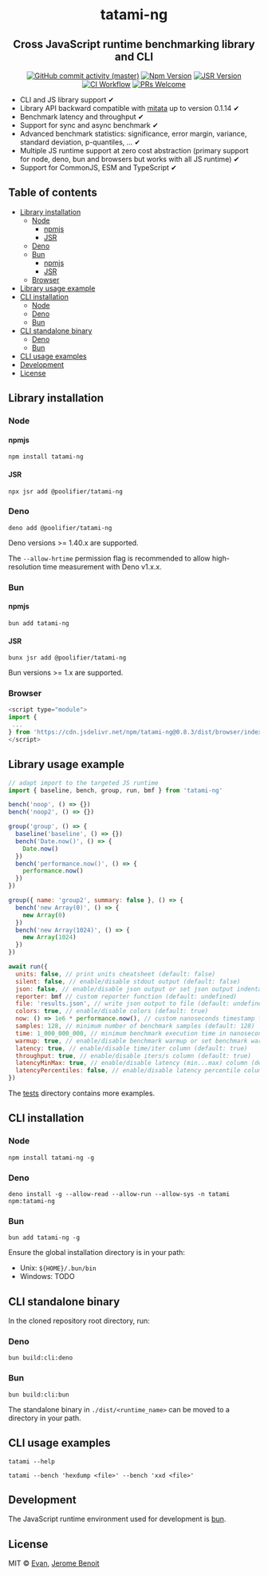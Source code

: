 <h1 align=center>tatami-ng</h1>

<h2 align=center>Cross JavaScript runtime benchmarking library and CLI</h2>

<div align="center">

[![GitHub commit activity (master)](https://img.shields.io/github/commit-activity/m/poolifier/tatami-ng/master?color=brightgreen&logo=github)](https://github.com/poolifier/tatami-ng/graphs/commit-activity)
[![Npm Version](https://badgen.net/npm/v/tatami-ng?icon=npm)](https://www.npmjs.com/package/tatami-ng)
[![JSR Version](https://jsr.io/badges/@poolifier/tatami-ng)](https://jsr.io/@poolifier/tatami-ng)
[![CI Workflow](https://github.com/poolifier/tatami-ng/actions/workflows/ci.yml/badge.svg)](https://github.com/poolifier/tatami-ng/actions/workflows/ci.yml)
[![PRs Welcome](https://badgen.net/static/PRs/welcome/green)](https://makeapullrequest.com)

</div>

- CLI and JS library support ✔
- Library API backward compatible with [mitata](https://github.com/evanwashere/mitata) up to version 0.1.14 ✔
- Benchmark latency and throughput ✔
- Support for sync and async benchmark ✔
- Advanced benchmark statistics: significance, error margin, variance, standard deviation, p-quantiles, ... ✔
- Multiple JS runtime support at zero cost abstraction (primary support for node, deno, bun and browsers but works with all JS runtime) ✔
- Support for CommonJS, ESM and TypeScript ✔

## Table of contents

- [Library installation](#library-installation)
  - [Node](#node)
    - [npmjs](#npmjs)
    - [JSR](#jsr)
  - [Deno](#deno)
  - [Bun](#bun)
    - [npmjs](#npmjs-1)
    - [JSR](#jsr-1)
  - [Browser](#browser)
- [Library usage example](#library-usage-example)
- [CLI installation](#cli-installation)
  - [Node](#node-1)
  - [Deno](#deno-1)
  - [Bun](#bun-1)
- [CLI standalone binary](#cli-standalone-binary)
  - [Deno](#deno-2)
  - [Bun](#bun-2)
- [CLI usage examples](#cli-usage-examples)
- [Development](#development)
- [License](#license)

## Library installation

### Node

#### npmjs

```shell
npm install tatami-ng
```

#### JSR

```shell
npx jsr add @poolifier/tatami-ng
```

### Deno

```shell
deno add @poolifier/tatami-ng
```

Deno versions >= 1.40.x are supported.

The `--allow-hrtime` permission flag is recommended to allow high-resolution time measurement with Deno v1.x.x.

### Bun

#### npmjs

```shell
bun add tatami-ng
```

#### JSR

```shell
bunx jsr add @poolifier/tatami-ng
```

Bun versions >= 1.x are supported.

### Browser

<!-- x-release-please-start-version -->

```js
<script type="module">
import {
 ...
} from 'https://cdn.jsdelivr.net/npm/tatami-ng@0.8.3/dist/browser/index.js'
</script>
```

<!-- x-release-please-end -->

## Library usage example

```js
// adapt import to the targeted JS runtime
import { baseline, bench, group, run, bmf } from 'tatami-ng'

bench('noop', () => {})
bench('noop2', () => {})

group('group', () => {
  baseline('baseline', () => {})
  bench('Date.now()', () => {
    Date.now()
  })
  bench('performance.now()', () => {
    performance.now()
  })
})

group({ name: 'group2', summary: false }, () => {
  bench('new Array(0)', () => {
    new Array(0)
  })
  bench('new Array(1024)', () => {
    new Array(1024)
  })
})

await run({
  units: false, // print units cheatsheet (default: false)
  silent: false, // enable/disable stdout output (default: false)
  json: false, // enable/disable json output or set json output indentation (default: false)
  reporter: bmf // custom reporter function (default: undefined)
  file: 'results.json', // write json output to file (default: undefined)
  colors: true, // enable/disable colors (default: true)
  now: () => 1e6 * performance.now(), // custom nanoseconds timestamp function to replace default one (default: undefined)
  samples: 128, // minimum number of benchmark samples (default: 128)
  time: 1_000_000_000, // minimum benchmark execution time in nanoseconds (default: 1_000_000_000)
  warmup: true, // enable/disable benchmark warmup or set benchmark warmup run(s) (default: true)
  latency: true, // enable/disable time/iter column (default: true)
  throughput: true, // enable/disable iters/s column (default: true)
  latencyMinMax: true, // enable/disable latency (min...max) column (default: true)
  latencyPercentiles: false, // enable/disable latency percentile columns (default: true)
})
```

The [tests](./tests) directory contains more examples.

## CLI installation

### Node

```shell
npm install tatami-ng -g
```

### Deno

```shell
deno install -g --allow-read --allow-run --allow-sys -n tatami npm:tatami-ng
```

### Bun

```shell
bun add tatami-ng -g
```

Ensure the global installation directory is in your path:

- Unix: `${HOME}/.bun/bin`
- Windows: TODO

## CLI standalone binary

In the cloned repository root directory, run:

### Deno

```shell
bun build:cli:deno
```

### Bun

```shell
bun build:cli:bun
```

The standalone binary in `./dist/<runtime_name>` can be moved to a directory in your path.

## CLI usage examples

```shell
tatami --help
```

```shell
tatami --bench 'hexdump <file>' --bench 'xxd <file>'
```

## Development

The JavaScript runtime environment used for development is [bun](https://bun.sh/).

## License

MIT © [Evan](https://github.com/evanwashere), [Jerome Benoit](https://github.com/jerome-benoit)
